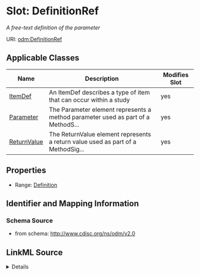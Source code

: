 # Slot: DefinitionRef


_A free-text definition of the parameter_



URI: [odm:DefinitionRef](http://www.cdisc.org/ns/odm/v2.0/DefinitionRef)



<!-- no inheritance hierarchy -->




## Applicable Classes

| Name | Description | Modifies Slot |
| --- | --- | --- |
[ItemDef](ItemDef.md) | An ItemDef describes a type of item that can occur within a study |  yes  |
[Parameter](Parameter.md) | The Parameter element represents a method parameter used as part of a MethodS... |  yes  |
[ReturnValue](ReturnValue.md) | The ReturnValue element represents a return value used as part of a MethodSig... |  yes  |







## Properties

* Range: [Definition](Definition.md)





## Identifier and Mapping Information







### Schema Source


* from schema: http://www.cdisc.org/ns/odm/v2.0




## LinkML Source

<details>
```yaml
name: DefinitionRef
description: A free-text definition of the parameter
from_schema: http://www.cdisc.org/ns/odm/v2.0
rank: 1000
identifier: false
alias: DefinitionRef
domain_of:
- ItemDef
- Parameter
- ReturnValue
range: Definition

```
</details>
